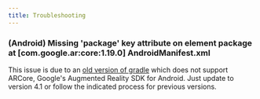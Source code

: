 ```yaml
---
title: Troubleshooting
---
```


### (Android) Missing 'package' key attribute on element package at [com.google.ar:core:1.19.0] AndroidManifest.xml

This issue is due to an [old version of gradle](https://android-developers.googleblog.com/2020/07/preparing-your-build-for-package-visibility-in-android-11.html) which does not support ARCore, Google's Augmented Reality SDK for Android. Just update to version 4.1 or follow the indicated process for previous versions.
